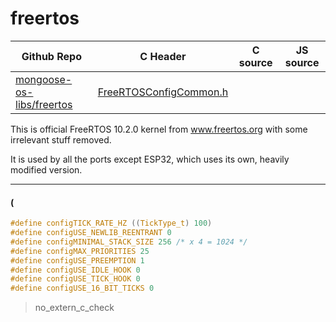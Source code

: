 # freertos
| Github Repo | C Header | C source  | JS source |
| ----------- | -------- | --------  | ----------------- |
| [mongoose-os-libs/freertos](https://github.com/mongoose-os-libs/freertos) | [FreeRTOSConfigCommon.h](https://github.com/mongoose-os-libs/freertos/blob/master/include/FreeRTOSConfigCommon.h) | &nbsp;  | &nbsp;         |



This is official FreeRTOS 10.2.0 kernel from www.freertos.org with some irrelevant stuff removed.

It is used by all the ports except ESP32, which uses its own, heavily modified version.


 ----- 
#### (

```c
#define configTICK_RATE_HZ ((TickType_t) 100)
#define configUSE_NEWLIB_REENTRANT 0
#define configMINIMAL_STACK_SIZE 256 /* x 4 = 1024 */
#define configMAX_PRIORITIES 25
#define configUSE_PREEMPTION 1
#define configUSE_IDLE_HOOK 0
#define configUSE_TICK_HOOK 0
#define configUSE_16_BIT_TICKS 0
```
> no_extern_c_check

